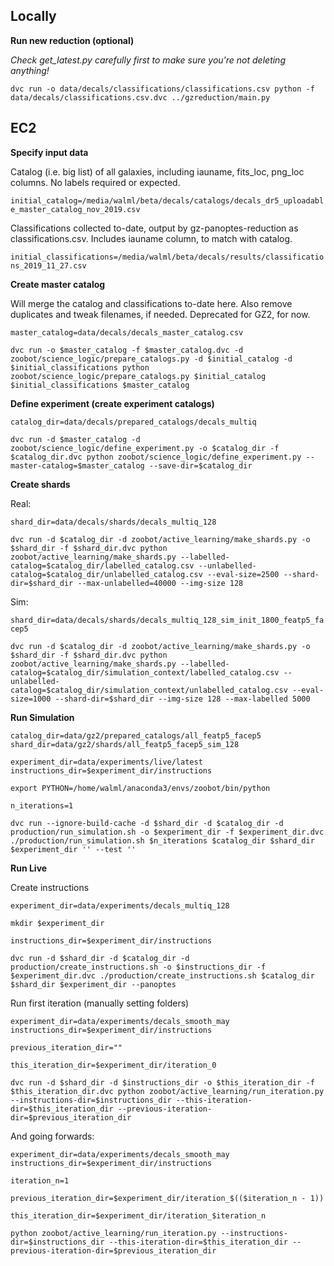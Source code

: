 
## Locally

**Run new reduction (optional)**

*Check get_latest.py carefully first to make sure you're not deleting anything!*

`dvc run -o data/decals/classifications/classifications.csv python -f data/decals/classifications.csv.dvc ../gzreduction/main.py`

<!-- `dvc push -r s3 data/decals/classifications.dvc` -->

## EC2

<!-- `shard_dir=data/decals/shards/decals_weak_bars_sim` -->
<!-- `question=bar` -->
<!-- `catalog_dir=data/decals/prepared_catalogs/decals_weak_bars_launch`
`shard_dir=data/decals/shards/decals_weak_bars_launch`
`experiment_dir=data/experiments/simulation/decals_weak_bars_launch_test` -->

**Specify input data**

Catalog (i.e. big list) of all galaxies, including iauname, fits_loc, png_loc columns. No labels required or expected.

`initial_catalog=/media/walml/beta/decals/catalogs/decals_dr5_uploadable_master_catalog_nov_2019.csv`

Classifications collected to-date, output by gz-panoptes-reduction as classifications.csv. Includes iauname column, to match with catalog.

`initial_classifications=/media/walml/beta/decals/results/classifications_2019_11_27.csv`

**Create master catalog**

Will merge the catalog and classifications to-date here. Also remove duplicates and tweak filenames, if needed. Deprecated for GZ2, for now.

`master_catalog=data/decals/decals_master_catalog.csv`

`dvc run -o $master_catalog -f $master_catalog.dvc -d zoobot/science_logic/prepare_catalogs.py -d $initial_catalog -d $initial_classifications python zoobot/science_logic/prepare_catalogs.py $initial_catalog $initial_classifications $master_catalog`


**Define experiment (create experiment catalogs)**

`catalog_dir=data/decals/prepared_catalogs/decals_multiq`

`dvc run -d $master_catalog -d zoobot/science_logic/define_experiment.py -o $catalog_dir -f $catalog_dir.dvc python zoobot/science_logic/define_experiment.py --master-catalog=$master_catalog --save-dir=$catalog_dir`

**Create shards**

Real:

`shard_dir=data/decals/shards/decals_multiq_128`

`dvc run -d $catalog_dir -d zoobot/active_learning/make_shards.py -o $shard_dir -f $shard_dir.dvc python zoobot/active_learning/make_shards.py --labelled-catalog=$catalog_dir/labelled_catalog.csv --unlabelled-catalog=$catalog_dir/unlabelled_catalog.csv --eval-size=2500 --shard-dir=$shard_dir --max-unlabelled=40000 --img-size 128`

Sim:

`shard_dir=data/decals/shards/decals_multiq_128_sim_init_1800_featp5_facep5`


`dvc run -d $catalog_dir -d zoobot/active_learning/make_shards.py -o $shard_dir -f $shard_dir.dvc python zoobot/active_learning/make_shards.py --labelled-catalog=$catalog_dir/simulation_context/labelled_catalog.csv --unlabelled-catalog=$catalog_dir/simulation_context/unlabelled_catalog.csv --eval-size=1000 --shard-dir=$shard_dir --img-size 128 --max-labelled 5000`

**Run Simulation**

    catalog_dir=data/gz2/prepared_catalogs/all_featp5_facep5
    shard_dir=data/gz2/shards/all_featp5_facep5_sim_128

    experiment_dir=data/experiments/live/latest
    instructions_dir=$experiment_dir/instructions

    export PYTHON=/home/walml/anaconda3/envs/zoobot/bin/python

    n_iterations=1

    dvc run --ignore-build-cache -d $shard_dir -d $catalog_dir -d production/run_simulation.sh -o $experiment_dir -f $experiment_dir.dvc ./production/run_simulation.sh $n_iterations $catalog_dir $shard_dir $experiment_dir '' --test ''

**Run Live**

Create instructions

`experiment_dir=data/experiments/decals_multiq_128`

`mkdir $experiment_dir`

`instructions_dir=$experiment_dir/instructions`

`dvc run -d $shard_dir -d $catalog_dir -d production/create_instructions.sh -o $instructions_dir -f $experiment_dir.dvc ./production/create_instructions.sh $catalog_dir $shard_dir $experiment_dir --panoptes`
<!-- add --test for test mode, --panoptes for real oracle/uploads -->

Run first iteration (manually setting folders)

`experiment_dir=data/experiments/decals_smooth_may`
`instructions_dir=$experiment_dir/instructions`

`previous_iteration_dir=""`

`this_iteration_dir=$experiment_dir/iteration_0`
<!-- 
`dvc run -d production/run_iteration.sh -d $instructions_dir -o $this_iteration_dir -f $this_iteration_dir.dvc ./production/run_iteration.sh  $experiment_dir $instructions_dir $previous_iteration $this_iteration "--test"` -->

`dvc run -d $shard_dir -d $instructions_dir -o $this_iteration_dir -f $this_iteration_dir.dvc python zoobot/active_learning/run_iteration.py --instructions-dir=$instructions_dir --this-iteration-dir=$this_iteration_dir --previous-iteration-dir=$previous_iteration_dir`

And going forwards:

`experiment_dir=data/experiments/decals_smooth_may`
`instructions_dir=$experiment_dir/instructions`
<!-- this does need to be defined! -->

`iteration_n=1`

`previous_iteration_dir=$experiment_dir/iteration_$(($iteration_n - 1))`
<!-- bash uses this syntax to evaluate in math context -->

`this_iteration_dir=$experiment_dir/iteration_$iteration_n`

`python zoobot/active_learning/run_iteration.py --instructions-dir=$instructions_dir --this-iteration-dir=$this_iteration_dir --previous-iteration-dir=$previous_iteration_dir`